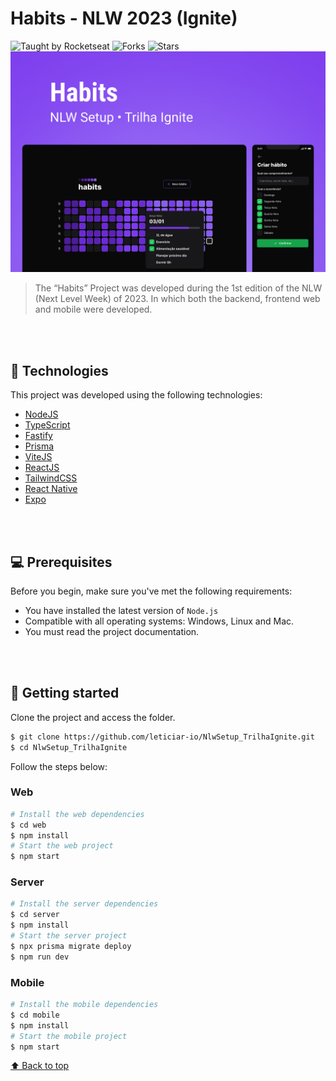 # Habits - NLW 2023 (Ignite)

<div>
  <img src="https://img.shields.io/static/v1?label=Taught%20by&message=Rocketseat&color=white&labelColor=8257E5" alt="Taught by Rocketseat">
  <img src="https://img.shields.io/github/forks/leticiar-io/NlwSetup_TrilhaIgnite?label=forks&message=MIT&color=white&labelColor=8257E5" alt="Forks">
  <img src="https://img.shields.io/github/stars/leticiar-io/NlwSetup_TrilhaIgnite?label=stars&message=MIT&color=white&labelColor=8257E5" alt="Stars">
</div>
<img id="habits" src="./.github/habits-cover.png" alt="habits cover">

> The “Habits” Project was developed during the 1st edition of the NLW (Next Level Week) of 2023. In which both the backend, frontend web and mobile were developed.

<br></br>

## 🧪 Technologies

This project was developed using the following technologies:

- [NodeJS](https://nodejs.org/)
- [TypeScript](https://www.typescriptlang.org/)
- [Fastify](https://www.fastify.io/)
- [Prisma](https://www.prisma.io/)
- [ViteJS](https://vitejs.dev/)
- [ReactJS](https://reactjs.org/)
- [TailwindCSS](https://tailwindcss.com/)
- [React Native](https://reactnative.dev/)
- [Expo](https://expo.io/)

<br></br>

## 💻 Prerequisites

Before you begin, make sure you've met the following requirements:

- You have installed the latest version of `Node.js`
- Compatible with all operating systems: Windows, Linux and Mac.
- You must read the project documentation.

<br></br>

## 🚀 Getting started

Clone the project and access the folder.

```bash
$ git clone https://github.com/leticiar-io/NlwSetup_TrilhaIgnite.git
$ cd NlwSetup_TrilhaIgnite
```

Follow the steps below:

### Web

```bash
# Install the web dependencies
$ cd web
$ npm install
# Start the web project
$ npm start
```

### Server

```bash
# Install the server dependencies
$ cd server
$ npm install
# Start the server project
$ npx prisma migrate deploy
$ npm run dev
```

### Mobile

```bash
# Install the mobile dependencies
$ cd mobile
$ npm install
# Start the mobile project
$ npm start
```

[⬆ Back to top](#habits)<br>
